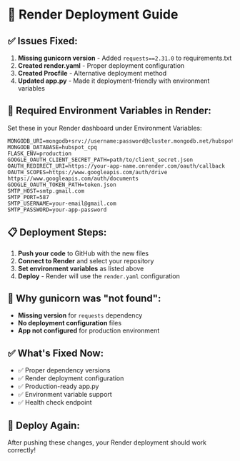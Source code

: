 # 🚀 Render Deployment Guide

## ✅ **Issues Fixed:**

1. **Missing gunicorn version** - Added `requests==2.31.0` to requirements.txt
2. **Created render.yaml** - Proper deployment configuration
3. **Created Procfile** - Alternative deployment method
4. **Updated app.py** - Made it deployment-friendly with environment variables

## 🔧 **Required Environment Variables in Render:**

Set these in your Render dashboard under Environment Variables:

```
MONGODB_URI=mongodb+srv://username:password@cluster.mongodb.net/hubspot_cpq
MONGODB_DATABASE=hubspot_cpq
FLASK_ENV=production
GOOGLE_OAUTH_CLIENT_SECRET_PATH=path/to/client_secret.json
OAUTH_REDIRECT_URI=https://your-app-name.onrender.com/oauth/callback
OAUTH_SCOPES=https://www.googleapis.com/auth/drive https://www.googleapis.com/auth/documents
GOOGLE_OAUTH_TOKEN_PATH=token.json
SMTP_HOST=smtp.gmail.com
SMTP_PORT=587
SMTP_USERNAME=your-email@gmail.com
SMTP_PASSWORD=your-app-password
```

## 📋 **Deployment Steps:**

1. **Push your code** to GitHub with the new files
2. **Connect to Render** and select your repository
3. **Set environment variables** as listed above
4. **Deploy** - Render will use the `render.yaml` configuration

## 🐛 **Why gunicorn was "not found":**

- **Missing version** for `requests` dependency
- **No deployment configuration** files
- **App not configured** for production environment

## ✅ **What's Fixed Now:**

- ✅ Proper dependency versions
- ✅ Render deployment configuration
- ✅ Production-ready app.py
- ✅ Environment variable support
- ✅ Health check endpoint

## 🚀 **Deploy Again:**

After pushing these changes, your Render deployment should work correctly!
